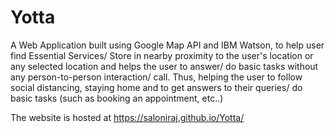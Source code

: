 # Yotta
A Web Application built using Google Map API and IBM Watson, to help user find Essential Services/ Store in nearby proximity to the user's location or any selected location and helps the user to answer/ do basic tasks without any person-to-person interaction/ call. Thus, helping the user to follow social distancing, staying home and to get answers to their queries/ do basic tasks (such as booking an appointment, etc..) 

The website is hosted at https://saloniraj.github.io/Yotta/ 
